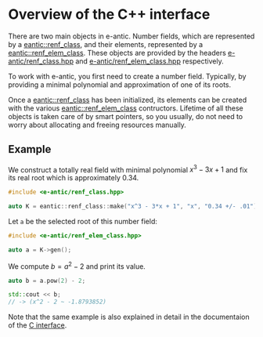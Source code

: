 # Overview of the C++ interface

There are two main objects in e-antic. Number fields, which are represented by a
[eantic::renf_class](), and their elements, represented by a
[eantic::renf_elem_class](). These objects are provided by the headers
[e-antic/renf_class.hpp]() and [e-antic/renf_elem_class.hpp]() respectively.

To work with e-antic, you first need to create a number field. Typically, by
providing a minimal polynomial and approximation of one of its roots.

Once a [eantic::renf_class]() has been initialized, its elements can be created
with the various [eantic::renf_elem_class]() contructors. Lifetime of all these
objects is taken care of by smart pointers, so you usually, do not need to
worry about allocating and freeing resources manually.

## Example

We construct a totally real field with minimal polynomial $x^3 - 3x + 1$ and
fix its real root which is approximately 0.34.

```cpp
#include <e-antic/renf_class.hpp>

auto K = eantic::renf_class::make("x^3 - 3*x + 1", "x", "0.34 +/- .01");
```

Let `a` be the selected root of this number field:
```cpp
#include <e-antic/renf_elem_class.hpp>

auto a = K->gen();
```

We compute $b = a^2 - 2$ and print its value.

```cpp
auto b = a.pow(2) - 2;

std::cout << b;
// -> (x^2 - 2 ~ -1.8793852)
```

Note that the same example is also explained in detail in the documentaion of
the [C interface](../overview_c).
